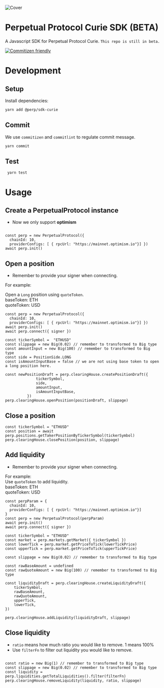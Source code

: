 ![Cover](https://user-images.githubusercontent.com/5022617/167766554-055c9785-00ec-4a5a-86ac-a4b3e1a42e76.png)

# Perpetual Protocol Curie SDK (BETA)

A Javascript SDK for Perpetual Protocol Curie.
`This repo is still in beta.`

[![Commitizen friendly](https://img.shields.io/badge/commitizen-friendly-brightgreen.svg)](http://commitizen.github.io/cz-cli/)

# Development

## Setup

Install dependencies:

```bash
yarn add @perp/sdk-curie
```

## Commit

We use `commitizen` and `commitlint` to regulate commit message.

```bash
yarn commit
```

## Test

```
 yarn test
```

# Usage

## Create a PerpetualProtocol instance

-   Now we only support **optimism**

```

const perp = new PerpetualProtocol({
  chainId: 10,
  providerConfigs: [ { rpcUrl: "https://mainnet.optimism.io"}] })
await perp.init()

```

## Open a position

-   Remember to provide your signer when connecting.

For example:

Open a `Long` position using `quoteToken`. <br>
baseToken: ETH <br>
quoteToken: USD

```
const perp = new PerpetualProtocol({
  chainId: 10,
  providerConfigs: [ { rpcUrl: "https://mainnet.optimism.io"}] })
await perp.init()
await perp.connect({ signer })

```

```
const tickerSymbol =  "ETHUSD"
const slippage = new Big(0.02) // remember to transformed to Big type
const amountInput = new Big(100) // remember to transformed to Big type
const side = PositionSide.LONG
const isAmountInputBase = false // we are not using base token to open a long position here.

const newPositionDraft = perp.clearingHouse.createPositionDraft({
              tickerSymbol,
              side,
              amountInput,
              isAmountInputBase,
          })
perp.clearingHouse.openPosition(positionDraft, slippage)
```

## Close a position

```
const tickerSymbol = "ETHUSD"
const position = await perp.positions.getTakerPositionByTickerSymbol(tickerSymbol)
perp.clearingHouse.closePosition(position, slippage)
```

## Add liquidity

-   Remember to provide your signer when connecting.

For example:<br />
Use `quoteToken` to add liquidity. <br />
baseToken: ETH <br />
quoteToken: USD

```
const perpParam = {
  chainId: 10,
  providerConfigs: [ { rpcUrl: "https://mainnet.optimism.io"}]
}
const perp = new PerpetualProtocol(perpParam)
await perp.init()
await perp.connect({ signer })
```

```
const tickerSymbol = "ETHUSD"
const market = perp.markets.getMarket({ tickerSymbol })
const lowerTick = perp.market.getPriceToTick(lowerTickPrice)
const upperTick = perp.market.getPriceToTick(upperTickPrice)

const slippage = new Big(0.02) // remember to transformed to Big type

const rawBaseAmount = undefined
const rawQuoteAmount = new Big(100) // remember to transformed to Big type

const liquidityDraft = perp.clearingHouse.createLiquidityDraft({
    tickerSymbol,
    rawBaseAmount,
    rawQuoteAmount,
    upperTick,
    lowerTick,
})

perp.clearingHouse.addLiquidity(liquidityDraft, slippage)
```

## Close liquidity

-   `ratio` means how much ratio you would like to remove. 1 means 100%
-   Use `filterFn` to filter out liquidity you would like to remove.

```

const ratio = new Big(1) // remember to transformed to Big type
const slippage = new Big(0.02) // remember to transformed to Big type
const liquidity = perp.liquidities.getTotalLiquidities().filter(filterFn)
perp.clearingHouse.removeLiquidity(liquidity, ratio, slippage)

```
